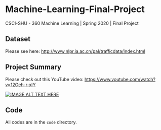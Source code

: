 # Machine-Learning-Final-Project

CSCI-SHU - 360 Machine Learning | Spring 2020 | Final Project

## Dataset

Please see here: http://www.nlpr.ia.ac.cn/pal/trafficdata/index.html

## Project Summary

Please check out this YouTube video: https://www.youtube.com/watch?v=12Geh-r-xIY

[![IMAGE ALT TEXT HERE](https://img.youtube.com/vi/12Geh-r-xIY/0.jpg)](https://www.youtube.com/watch?v=12Geh-r-xIY)

## Code

All codes are in the `code` directory.
